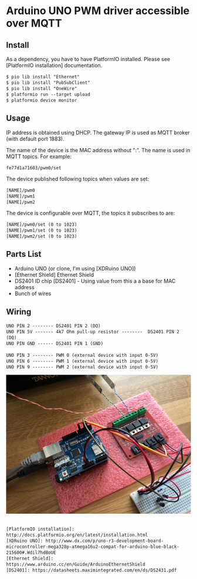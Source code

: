 # Arduino UNO PWM driver accessible over MQTT

## Install

As a dependency, you have to have PlatformIO installed. Please see [PlatformIO installation] documentation.

```
$ pio lib install "Ethernet"
$ pio lib install "PubSubClient"
$ pio lib install "OneWire"
$ platformio run --target upload
$ platformio device monitor
```

## Usage

IP address is obtained using DHCP. The gateway IP is used as
MQTT broker (with default port 1883).

The name of the device is the MAC address without ":". The name
is used in MQTT topics. For example:

```
fe77d1a71603/pwm0/set
```

The device published following topics when values are set:

```
[NAME]/pwm0
[NAME]/pwm1
[NAME]/pwm2
```

The device is configurable over MQTT, the topics it subscribes to are:
```
[NAME]/pwm0/set (0 to 1023)
[NAME]/pwm1/set (0 to 1023)
[NAME]/pwm2/set (0 to 1023)
```

## Parts List

* Arduino UNO (or clone, I'm using [XDRuino UNO])
* [Ethernet Shield] Ethernet Shield
* DS2401 ID chip [DS2401] - Using value from this a a base for MAC address
* Bunch of wires

## Wiring

```
UNO PIN 2 -------- DS2401 PIN 2 (DQ)
UNO PIN 5V ------- 4k7 Ohm pull-up resistor --------  DS2401 PIN 2 (DQ)
UNO PIN GND ------ DS2401 PIN 1 (GND)

UNO PIN 3 -------- PWM 0 (external device with input 0-5V)
UNO PIN 6 -------- PWM 1 (external device with input 0-5V)
UNO PIN 9 -------- PWM 2 (external device with input 0-5V)
```

![Example Wiring](example_wiring.jpg)
```

[PlatformIO installation]: http://docs.platformio.org/en/latest/installation.html
[XDRuino UNO]: http://www.dx.com/p/uno-r3-development-board-microcontroller-mega328p-atmega16u2-compat-for-arduino-blue-black-215600#.Wdil7hdBoUE
[Ethernet Shield]: https://www.arduino.cc/en/Guide/ArduinoEthernetShield
[DS2401]: https://datasheets.maximintegrated.com/en/ds/DS2431.pdf
